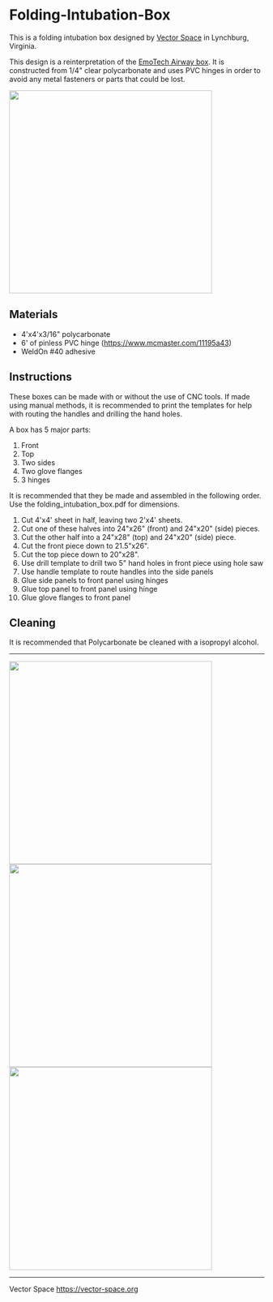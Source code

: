 # Folding-Intubation-Box
This is a folding intubation box designed by [Vector Space](https://vector-space.org) in Lynchburg, Virginia.

This design is a reinterpretation of the [EmoTech Airway box](https://www.youtube.com/watch?v=tWDG0Pa2EK4&feature=youtu.be). It is constructed from 1/4" clear polycarbonate and uses PVC hinges in order to avoid any metal fasteners or parts that could be lost.

<img src="https://github.com/VectorSpaceHQ/Folding-Intubation-Box/blob/master/images/IMG_1694.JPG" width="400">

## Materials
- 4'x4'x3/16" polycarbonate
- 6' of pinless PVC hinge (https://www.mcmaster.com/11195a43)
- WeldOn #40 adhesive

## Instructions
These boxes can be made with or without the use of CNC tools. If made using manual methods, it is recommended to print the templates for help with routing the handles and drilling the hand holes.

A box has 5 major parts:
1. Front
2. Top
3. Two sides
4. Two glove flanges
5. 3 hinges

It is recommended that they be made and assembled in the following order. Use the folding_intubation_box.pdf for dimensions.

1. Cut 4'x4' sheet in half, leaving two 2'x4' sheets.
2. Cut one of these halves into 24"x26" (front) and 24"x20" (side) pieces.
3. Cut the other half into a 24"x28" (top) and 24"x20" (side) piece.
4. Cut the front piece down to 21.5"x26".
5. Cut the top piece down to 20"x28".
6. Use drill template to drill two 5" hand holes in front piece using hole saw
7. Use handle template to route handles into the side panels
8. Glue side panels to front panel using hinges
9. Glue top panel to front panel using hinge
10. Glue glove flanges to front panel

## Cleaning
It is recommended that Polycarbonate be cleaned with a isopropyl alcohol.

---

<img src="https://github.com/VectorSpaceHQ/Folding-Intubation-Box/blob/master/images/IMG_1689.JPG" width="400">
<img src="https://github.com/VectorSpaceHQ/Folding-Intubation-Box/blob/master/images/IMG_1694.JPG" width="400">
<img src="https://github.com/VectorSpaceHQ/Folding-Intubation-Box/blob/master/images/IMG_1698.JPG" width="400">

---

Vector Space
https://vector-space.org
